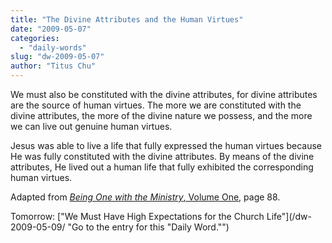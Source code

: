 ```yaml
---
title: "The Divine Attributes and the Human Virtues"
date: "2009-05-07"
categories: 
  - "daily-words"
slug: "dw-2009-05-07"
author: "Titus Chu"
---
```


We must also be constituted with the divine attributes, for divine attributes are the source of human virtues. The more we are constituted with the divine attributes, the more of the divine nature we possess, and the more we can live out genuine human virtues.

Jesus was able to live a life that fully expressed the human virtues because He was fully constituted with the divine attributes. By means of the divine attributes, He lived out a human life that fully exhibited the corresponding human virtues.

Adapted from [_Being One with the Ministry_, Volume One](/book-being-one-with-the-ministry-vol-1/ "Go to the entry for this book"), page 88.

Tomorrow: ["We Must Have High Expectations for the Church Life"](/dw-2009-05-09/ "Go to the entry for this "Daily Word."")
